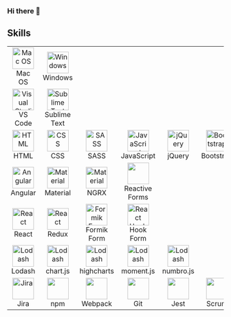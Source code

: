 ### Hi there 👋

## Skills

<table align="center" style="border: none">
<!-- Operational systems -->
<tr>
   <td align="center" width="96">
        <img src="https://cdn2.iconfinder.com/data/icons/designer-skills/128/apple-ios-system-platform-os-mac-linux-512.png" width="50" height="50" alt="Mac OS" />
      <br>Mac OS
    </td>
    <td align="center" width="96">
        <img src="https://icons-for-free.com/download-icon-microsoft+windows+icon-1320186681671871370_512.png" width="50" height="50" alt="Windows" />
      <br>Windows
    </td>
  </tr>
<!-- Code Editors -->
<tr>
    <td align="center" width="96">
        <img src="https://upload.wikimedia.org/wikipedia/commons/thumb/9/9a/Visual_Studio_Code_1.35_icon.svg/800px-Visual_Studio_Code_1.35_icon.svg.png" width="50" height="50" alt="Visual Studio Code" />
      <br>VS Code
    </td>       
   <td align="center" width="96">
        <img src="https://upload.wikimedia.org/wikipedia/commons/thumb/7/79/Breezeicons-apps-48-sublime-text.svg/1200px-Breezeicons-apps-48-sublime-text.svg.png" width="50" height="50" alt="Sublime Text" />
      <br>Sublime Text
    </td>
  </tr>
<!-- HTML/CSS -->
  <tr>
   <td align="center" width="96">
        <img src="https://profilinator.rishav.dev/skills-assets/html5-original-wordmark.svg" width="50" height="50" alt="HTML" />
      <br>HTML
    </td>
   <td align="center" width="96">
        <img src="https://profilinator.rishav.dev/skills-assets/css3-original-wordmark.svg" width="50" height="50" alt="CSS" />
      <br>CSS
    </td>
   <td align="center" width="96">
        <img src="https://profilinator.rishav.dev/skills-assets/sass-original.svg" width="50" height="50" alt="SASS" />
      <br>SASS
    </td>

   <td align="center" width="96">
        <img src="https://profilinator.rishav.dev/skills-assets/javascript-original.svg" width="50" height="50" alt="JavaScript" />
      <br />JavaScript
    </td>
    <td align="center" width="96">
        <img src="https://cdn.icon-icons.com/icons2/2699/PNG/512/jquery_logo_icon_167804.png" width="50" height="50" alt="jQuery" />
      <br>jQuery
    </td>
    <td align="center" width="96">
        <img src="https://profilinator.rishav.dev/skills-assets/bootstrap-plain.svg" width="50" height="50" alt="Bootstrap" />
      <br />Bootstrap
    </td>
  </tr>
<!-- Angular -->
<tr>
    <td align="center" width="96">
        <img src="https://cdn.worldvectorlogo.com/logos/angular-icon-1.svg" width="50" height="50" alt="Angular" />
      <br>Angular
    </td>
    <td align="center" width="96">
        <img src="https://angular.io/generated/images/marketing/concept-icons/material.svg" width="50" height="50" alt="Material" />
      <br>Material
    </td>
    <td align="center" width="96">
        <img src="https://ngrx.io/assets/images/badge.svg" width="50" height="50" alt="Material" />
      <br>NGRX
    </td>
    <td align="center" width="96">
        <img src="https://malcoded.com/static/8c48d4c4bb8b1f2793fa9c6536dae7c6/f3583/angular-reactive-forms-tutorial.png" width="50" height="50" />
      <br>Reactive Forms
    </td>
</tr>
<!-- React -->
<tr>
    <td align="center" width="96">
        <img src="https://upload.wikimedia.org/wikipedia/commons/thumb/a/a7/React-icon.svg/640px-React-icon.svg.png" width="50" height="50" alt="React" />
      <br>React
    </td>
    <td align="center" width="96">
        <img src="https://brandslogos.com/wp-content/uploads/images/redux-logo-vector.svg" width="50" height="50" alt="React" />
      <br>Redux
    </td>
    <td align="center" width="96">
        <img src="https://user-images.githubusercontent.com/4060187/61057426-4e5a4600-a3c3-11e9-9114-630743e05814.png" width="50" height="50" alt="Formik Form" />
      <br>Formik Form
    </td>
    <td align="center" width="96">
        <img src="https://avatars.githubusercontent.com/u/53986236?s=200&v=4" width="50" height="50" alt="React Hook Form" />
      <br>Hook Form
    </td>
</tr>
<!-- 3'rd party Libraries -->
<tr>
    <td align="center" width="96">
        <img src="https://cdn.worldvectorlogo.com/logos/lodash.svg" width="50" height="50" alt="Lodash" />
      <br>Lodash
    </td>
    <td align="center" width="96">
        <img src="https://scicoding.com/content/images/2021/09/chartjs-logo-1.svg" width="50" height="50" alt="Lodash" />
      <br>chart.js
    </td>
    <td align="center" width="96">
        <img src="https://wp-assets.highcharts.com/svg/logo2021.svg" width="50" height="50" alt="Lodash" />
      <br>highcharts
    </td>
    <td align="center" width="96">
        <img src="https://cdn.worldvectorlogo.com/logos/momentjs.svg" width="50" height="50" alt="Lodash" />
      <br>moment.js
    </td>
    <td align="center" width="96">
        <img src="https://numbrojs.com/img/raccoon_blue.png" width="50" height="50" alt="Lodash" />
      <br>numbro.js
    </td>
</tr>
<!-- Tools -->
<tr>
    <td align="center" width="96">
        <img src="https://logos-download.com/wp-content/uploads/2021/01/Jira_Logo.png" width="50" height="50" alt="Jira" />
      <br>Jira
    </td>
    <td align="center" width="96">
        <img src="https://upload.wikimedia.org/wikipedia/commons/thumb/d/db/Npm-logo.svg/1280px-Npm-logo.svg.png" width="50" height="50" />
      <br>npm
    </td>
    <td align="center" width="96">
        <img src="https://habrastorage.org/webt/k-/tm/2g/k-tm2gvbb_ky6gdrd-tzqrzjkf4.png" width="50" height="50" />
      <br>Webpack
    </td>
    <td align="center" width="96">
        <img src="https://profilinator.rishav.dev/skills-assets/git-scm-icon.svg" width="50" height="50" />
      <br>Git
    </td>
    <td align="center" width="96">
        <img src="https://nx.dev/documentation/shared/jest-logo.png" width="50" height="50"  />
      <br>Jest
    </td>
    <td align="center" width="96">
        <img src="https://seeklogo.com/images/S/scrum-logo-B057CBD9B8-seeklogo.com.png" width="50" height="50" alt="" />
      <br>Scrum
    </td>
</tr>
</table>

<!--
**lubkoKuzenko/lubkoKuzenko** is a ✨ _special_ ✨ repository because its `README.md` (this file) appears on your GitHub profile.

Here are some ideas to get you started:

- 🔭 I’m currently working on ...
- 🌱 I’m currently learning ...
- 👯 I’m looking to collaborate on ...
- 🤔 I’m looking for help with ...
- 💬 Ask me about ...
- 📫 How to reach me: ...
- 😄 Pronouns: ...
- ⚡ Fun fact: ...
-->
